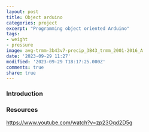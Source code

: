 ```yaml
---
layout: post
title: Object arduino
categories: project
excerpt: "Programming object oriented Arduino"
tags:
- weight
- pressure
image: avg-trmm-3b43v7-precip_3B43_trmm_2001-2016_A
date: '2023-09-29 11:27'
modified: '2023-09-29 T18:17:25.000Z'
comments: true
share: true
---
```

<script src="https://karttur.github.io/common/assets/js/karttur/togglediv.js"></script>

### Introduction

### Resources

https://www.youtube.com/watch?v=zp23Oqd2D5g
